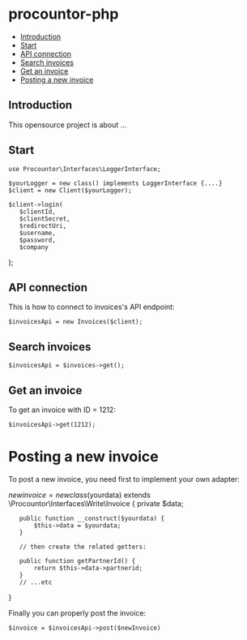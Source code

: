 # procountor-php

- [Introduction](#introduction)
- [Start](#start)
- [API connection](#apiconnection)
- [Search invoices](#search)
- [Get an invoice](#getinvoice)
- [Posting a new invoice](#postinvoice)

<a name="introduction"></a>
## Introduction
This opensource project is about ...

<a name="introduction"></a>
## Start

    use Procountor\Interfaces\LoggerInterface;

    $yourLogger = new class() implements LoggerInterface {....}
    $client = new Client($yourLogger);

    $client->login(
       $clientId,
       $clientSecret,
       $redirectUri,
       $username,
       $password,
       $company
   );

<a name="apiconnection"></a>
## API connection

This is how to connect to invoices's API endpoint:

    $invoicesApi = new Invoices($client);

<a name="search"></a>
## Search invoices

    $invoicesApi = $invoices->get();

<a name="getinvoice"></a>
## Get an invoice

To get an invoice with ID = 1212:

    $invoicesApi->get(1212);

<a name="postinvoice"></a>
# Posting a new invoice

To post a new invoice, you need first to implement your own adapter:

   $newinvoice = new class($yourdata) extends \Procountor\Interfaces\Write\Invoice {
       private $data;

       public function __construct($yourdata) {
           $this->data = $yourdata;
       }

       // then create the related getters:

       public function getPartnerId() {
           return $this->data->partnerid;
       }
       // ...etc
   }

Finally you can properly post the invoice:

    $invoice = $invoicesApi->post($newInvoice)
